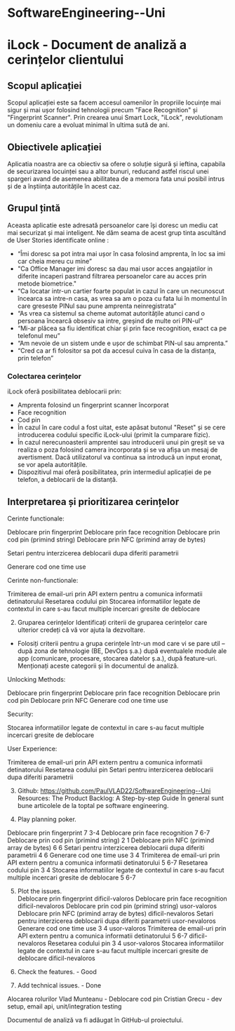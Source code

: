 # SoftwareEngineering--Uni
# iLock - Document de analiză a cerințelor clientului

## Scopul aplicației

Scopul aplicației este sa facem accesul oamenilor în propriile locuințe mai sigur și mai ușor folosind tehnologii precum "Face Recognition" și "Fingerprint Scanner". Prin crearea unui Smart Lock, "iLock", revolutionam un domeniu care a evoluat minimal în ultima sută de ani.

## Obiectivele aplicației

Aplicatia noastra are ca obiectiv sa ofere o soluție sigură și ieftina, capabila de securizarea locuinței sau a altor bunuri, reducand astfel riscul unei spargeri avand de asemenea abilitatea de a memora fata unui posibil intrus și de a înștiința autoritățile în acest caz.

## Grupul țintă

Aceasta aplicatie este adresată persoanelor care își doresc un mediu cat mai securizat și mai inteligent. Ne dăm seama de acest grup tinta ascultând de User Stories identificate online : 
<ul>
  <li>“Îmi doresc sa pot intra mai ușor în casa folosind amprenta, în loc sa imi car cheia mereu cu mine”</li>

  <li>"Ca Office Manager imi doresc sa dau mai usor acces angajatilor in diferite incaperi pastrand filtrarea persoanelor care au acces prin metode biometrice."</li>

  <li>“Ca locatar intr-un cartier foarte populat  in cazul în care un necunoscut încearca sa intre-n casa, as vrea sa am o poza cu fata lui în momentul în care greseste PINul sau pune amprenta neinregistrata”</li>

  <li>“As vrea ca sistemul sa cheme automat autoritățile atunci cand o persoana încearcă obsesiv sa intre, greșind de multe ori PIN-ul”</li>
  <li>“Mi-ar plăcea sa fiu identificat chiar și prin face recognition, exact ca pe telefonul meu”</li>
  <li>“Am nevoie de un sistem unde e ușor de schimbat PIN-ul sau amprenta.”</li>
  <li>“Cred ca ar fi folositor sa pot da accesul cuiva în casa de la distanța, prin telefon”</li>
</ul>

### Colectarea cerințelor

iLock oferă posibilitatea deblocarii prin:
<ul>
  <li>Amprenta folosind un fingerprint scanner încorporat</li>
  <li>Face recognition</li>
  <li>Cod pin</li>
  <li>În cazul în care codul a fost uitat, este apăsat butonul "Reset" și se cere introducerea codului specific iLock-ului (primit la cumparare fizic).</li>
  <li>În cazul nerecunoasterii amprentei sau introducerii unui pin greșit se va realiza o poza folosind camera incorporata și se va afișa un mesaj de avertisment. Dacă utilizatorul va continua sa introducă un input eronat, se vor apela autoritățile.</li>
  <li>Dispozitivul mai oferă posibilitatea, prin intermediul aplicației de pe telefon, a deblocarii de la distanță.</li>
</ul>



## Interpretarea și prioritizarea cerințelor  
Cerinte functionale:
 
Deblocare prin fingerprint
Deblocare prin face recognition 
Deblocare prin cod pin (primind string)
Deblocare prin NFC (primind array de bytes)
 
Setari pentru interzicerea deblocarii dupa diferiti parametrii
 
Generare cod one time use
 
Cerinte non-functionale:
 
Trimiterea de email-uri prin API extern pentru a comunica informatii detinatorului
Resetarea codului pin
Stocarea informatiilor legate de contextul in care s-au facut multiple incercari gresite de deblocare
 
 
 
2. Gruparea cerințelor 
Identificați criterii de gruparea cerințelor care ulterior credeți că vă vor ajuta la dezvoltare.  
 - Folosiți criterii pentru a grupa cerințele într-un mod care vi se pare util – după zona de tehnologie (BE, DevOps ș.a.) după eventualele module ale app (comunicare, procesare, stocarea datelor ș.a.), după feature-uri. Menționați aceste categorii și în documentul de analiză. 
 
Unlocking Methods:
 
Deblocare prin fingerprint
Deblocare prin face recognition
Deblocare prin cod pin
Deblocare prin NFC
Generare cod one time use
 
Security:
 
Stocarea informatiilor legate de contextul in care s-au facut multiple incercari gresite de deblocare
 
User Experience:
 
Trimiterea de email-uri prin API extern pentru a comunica informatii detinatorului
Resetarea codului pin
Setari pentru interzicerea deblocarii dupa diferiti parametrii
 
3. Github: https://github.com/PaulVLAD22/SoftwareEngineering--Uni
Resources: 
The Product Backlog: A Step-by-step Guide În general sunt bune articolele de la toptal pe software engineering.  
 
4. Play planning poker.
 
 Deblocare prin fingerprint 7  3-4
Deblocare prin face recognition 7 6-7
Deblocare prin cod pin (primind string) 2 1
Deblocare prin NFC (primind array de bytes) 6 6
Setari pentru interzicerea deblocarii dupa diferiti parametrii 4 6
Generare cod one time use 3 4
Trimiterea de email-uri prin API extern pentru a comunica informatii detinatorului 5 6-7
Resetarea codului pin 3 4
Stocarea informatiilor legate de contextul in care s-au facut multiple incercari gresite de deblocare 5 6-7
 
 
5. Plot the issues.  
 Deblocare prin fingerprint 	dificil-valoros
Deblocare prin face recognition	 dificil-nevaloros
Deblocare prin cod pin (primind string) 	usor-valoros
Deblocare prin NFC (primind array de bytes) 	dificil-nevaloros
Setari pentru interzicerea deblocarii dupa diferiti parametrii	 usor-nevaloros
Generare cod one time use 3 4	usor-valoros
Trimiterea de email-uri prin API extern pentru a comunica informatii detinatorului 5 6-7  dificil-nevaloros
Resetarea codului pin 3 4		usor-valoros
Stocarea informatiilor legate de contextul in care s-au facut multiple incercari gresite de deblocare dificil-nevaloros
 
 
6. Check the features.  - Good
 
7. Add technical issues. - Done
 
 
Alocarea rolurilor 
 Vlad Munteanu - Deblocare cod pin
Cristian Grecu - dev setup, email api, unit/integration testing
 
 
Documentul de analiză va fi adăugat în GitHub-ul proiectului.  


